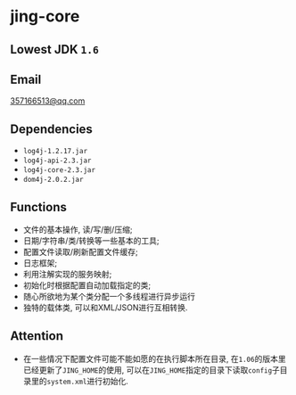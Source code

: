 # jing-core

Lowest JDK `1.6`
---

Email
---
357166513@qq.com

Dependencies
---

* `log4j-1.2.17.jar`
* `log4j-api-2.3.jar`
* `log4j-core-2.3.jar`
* `dom4j-2.0.2.jar`

Functions
---

* 文件的基本操作, 读/写/删/压缩;
* 日期/字符串/类/转换等一些基本的工具;
* 配置文件读取/刷新配置文件缓存;
* 日志框架;
* 利用注解实现的服务映射;
* 初始化时根据配置自动加载指定的类;
* 随心所欲地为某个类分配一个多线程进行异步运行
* 独特的载体类, 可以和XML/JSON进行互相转换.

Attention
---

* 在一些情况下配置文件可能不能如愿的在执行脚本所在目录, 在`1.06`的版本里已经更新了`JING_HOME`的使用, 可以在`JING_HOME`指定的目录下读取`config`子目录里的`system.xml`进行初始化.
